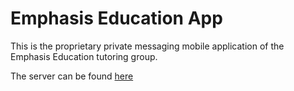 # Emphasis Education App
This is the proprietary private messaging mobile application of the Emphasis Education tutoring group.

The server can be found [here](https://github.com/adithyaBellary/emphasis_education_server)